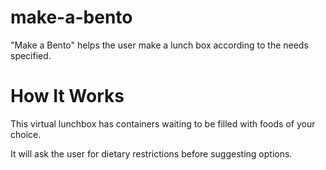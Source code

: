 # make-a-bento

"Make a Bento" helps the user make a lunch box according to the needs specified.

# How It Works

This virtual lunchbox has containers waiting to be filled with foods of your choice.

It will ask the user for dietary restrictions before suggesting options.

